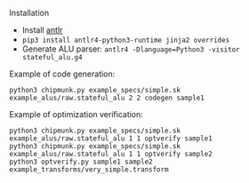 Installation
- Install [antlr](https://www.antlr.org/)
- `pip3 install antlr4-python3-runtime jinja2 overrides`
- Generate ALU parser: `antlr4 -Dlanguage=Python3 -visitor stateful_alu.g4`

Example of code generation:

```shell
python3 chipmunk.py example_specs/simple.sk example_alus/raw.stateful_alu 2 2 codegen sample1
```

Example of optimization verification:

```shell
python3 chipmunk.py example_specs/simple.sk example_alus/raw.stateful_alu 1 1 optverify sample1
python3 chipmunk.py example_specs/simple.sk example_alus/raw.stateful_alu 1 1 optverify sample2
python3 optverify.py sample1 sample2 example_transforms/very_simple.transform
```
